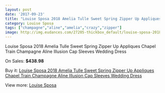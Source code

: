 ```yaml
---
layout: post
date: '2017-09-23'
title: "Louise Sposa 2018 Amelia Tulle Sweet Spring Zipper Up Appliques Chapel Train Champagne Aline Illusion Cap Sleeves Wedding Dress"
category: Louise Sposa
tags: ["champagne","aline","amelia","crazy","zipper"]
image: http://img.eudances.com/27205-thickbox_default/louise-sposa-2018-amelia-tulle-sweet-spring-zipper-up-appliques-chapel-train-champagne-aline-illusion-cap-sleeves-wedding-dress.jpg
---
```

Louise Sposa 2018 Amelia Tulle Sweet Spring Zipper Up Appliques Chapel Train Champagne Aline Illusion Cap Sleeves Wedding Dress

On Sales: **$438.98**
<a href="https://www.eudances.com/en/louise-sposa/9109-louise-sposa-2018-amelia-tulle-sweet-spring-zipper-up-appliques-chapel-train-champagne-aline-illusion-cap-sleeves-wedding-dress.html"><amp-img layout="responsive" width="600" height="600" src="//img.eudances.com/27205-thickbox_default/louise-sposa-2018-amelia-tulle-sweet-spring-zipper-up-appliques-chapel-train-champagne-aline-illusion-cap-sleeves-wedding-dress.jpg" alt="Louise Sposa 2018 Amelia Tulle Sweet Spring Zipper Up Appliques Chapel Train Champagne Aline Illusion Cap Sleeves Wedding Dress 0" /></a>
<a href="https://www.eudances.com/en/louise-sposa/9109-louise-sposa-2018-amelia-tulle-sweet-spring-zipper-up-appliques-chapel-train-champagne-aline-illusion-cap-sleeves-wedding-dress.html"><amp-img layout="responsive" width="600" height="600" src="//img.eudances.com/27208-thickbox_default/louise-sposa-2018-amelia-tulle-sweet-spring-zipper-up-appliques-chapel-train-champagne-aline-illusion-cap-sleeves-wedding-dress.jpg" alt="Louise Sposa 2018 Amelia Tulle Sweet Spring Zipper Up Appliques Chapel Train Champagne Aline Illusion Cap Sleeves Wedding Dress 1" /></a>
<a href="https://www.eudances.com/en/louise-sposa/9109-louise-sposa-2018-amelia-tulle-sweet-spring-zipper-up-appliques-chapel-train-champagne-aline-illusion-cap-sleeves-wedding-dress.html"><amp-img layout="responsive" width="600" height="600" src="//img.eudances.com/27207-thickbox_default/louise-sposa-2018-amelia-tulle-sweet-spring-zipper-up-appliques-chapel-train-champagne-aline-illusion-cap-sleeves-wedding-dress.jpg" alt="Louise Sposa 2018 Amelia Tulle Sweet Spring Zipper Up Appliques Chapel Train Champagne Aline Illusion Cap Sleeves Wedding Dress 2" /></a>
<a href="https://www.eudances.com/en/louise-sposa/9109-louise-sposa-2018-amelia-tulle-sweet-spring-zipper-up-appliques-chapel-train-champagne-aline-illusion-cap-sleeves-wedding-dress.html"><amp-img layout="responsive" width="600" height="600" src="//img.eudances.com/27206-thickbox_default/louise-sposa-2018-amelia-tulle-sweet-spring-zipper-up-appliques-chapel-train-champagne-aline-illusion-cap-sleeves-wedding-dress.jpg" alt="Louise Sposa 2018 Amelia Tulle Sweet Spring Zipper Up Appliques Chapel Train Champagne Aline Illusion Cap Sleeves Wedding Dress 3" /></a>

Buy it: [Louise Sposa 2018 Amelia Tulle Sweet Spring Zipper Up Appliques Chapel Train Champagne Aline Illusion Cap Sleeves Wedding Dress](https://www.eudances.com/en/louise-sposa/9109-louise-sposa-2018-amelia-tulle-sweet-spring-zipper-up-appliques-chapel-train-champagne-aline-illusion-cap-sleeves-wedding-dress.html "Louise Sposa 2018 Amelia Tulle Sweet Spring Zipper Up Appliques Chapel Train Champagne Aline Illusion Cap Sleeves Wedding Dress")

View more: [Louise Sposa](https://www.eudances.com/en/136-louise-sposa "Louise Sposa")